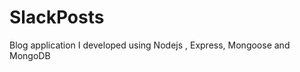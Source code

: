 # SlackPosts
Blog application I developed using Nodejs , Express,  Mongoose and MongoDB 

```Node
```

